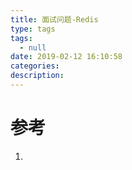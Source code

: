```yaml
---
title: 面试问题-Redis
type: tags
tags:
  - null
date: 2019-02-12 16:10:58
categories:
description:
---
```


# 参考 #
1. 
